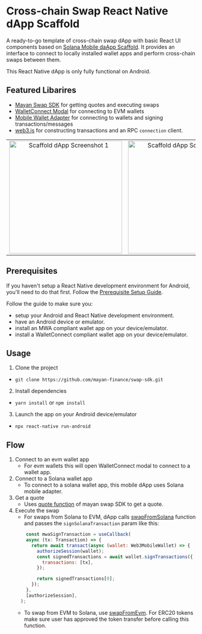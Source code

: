 # Cross-chain Swap React Native dApp Scaffold

A ready-to-go template of cross-chain swap dApp with basic React UI components based on [Solana Mobile daApp Scaffold](https://github.com/solana-mobile/solana-mobile-dapp-scaffold).
It provides an interface to connect to locally installed wallet apps and perform cross-chain swaps between them.

This React Native dApp is only fully functional on Android.

## Featured Libarires
- [Mayan Swap SDK](https://github.com/mayan-finance/swap-sdk) for getting quotes and executing swaps
- [WalletConnect Modal](https://github.com/WalletConnect/modal-react-native) for connecting to EVM wallets
- [Mobile Wallet Adapter](https://github.com/solana-mobile/mobile-wallet-adapter/tree/main/js/packages/mobile-wallet-adapter-protocol) for connecting to wallets and signing transactions/messages
- [web3.js](https://solana-labs.github.io/solana-web3.js/) for constructing transactions and an RPC `connection` client.

<table>
  <tr>
    <td align="center">
      <img src="https://cdn.mayan.finance/rn_sc_1.jpg" alt="Scaffold dApp Screenshot 1" width=300 />
    </td>
    <td align="center">
      <img src="https://cdn.mayan.finance/rn_sc_2.jpg" alt="Scaffold dApp Screenshot 2" width=300 />
    </td>
    <td align="center">
      <img src="https://cdn.mayan.finance/rn_sc_3.jpg" alt="Scaffold dApp Screenshot 3" width=300 />
    </td>
  </tr>
</table>

## Prerequisites

If you haven't setup a React Native development environment for Android, you'll need to do that first. Follow the [Prerequisite Setup Guide](https://docs.solanamobile.com/getting-started/development-setup).

Follow the guide to make sure you:
- setup your Android and React Native development environment.
- have an Android device or emulator.
- install an MWA compliant wallet app on your device/emulator.
- install a WalletConnect compliant wallet app on your device/emulator.
   
## Usage
1. Clone the project
- `git clone https://github.com/mayan-finance/swap-sdk.git`
2. Install dependencies
- `yarn install` or `npm install`
3. Launch the app on your Android device/emulator
- `npx react-native run-android`

## Flow
1. Connect to an evm wallet app
   - For evm wallets this will open WalletConnect modal to connect to a wallet app.
2. Connect to a Solana wallet app
    - To connect to a solana wallet app, this mobile dApp uses Solana mobile adapter.
3. Get a quote
    - Uses [quote function](https://github.com/mayan-finance/swap-sdk#getting-quote) of mayan swap SDK to get a quote.
4. Execute the swap
    - For swaps from Solana to EVM, dApp calls [swapFromSolana](https://github.com/mayan-finance/swap-sdk#swap-from-solana) function and passes the `signSolanaTransaction` param like this:
    ```js
        const mwaSignTransaction = useCallback(
        async (tx: Transaction) => {
          return await transact(async (wallet: Web3MobileWallet) => {
            authorizeSession(wallet);
            const signedTransactions = await wallet.signTransactions({
              transactions: [tx],
            });

            return signedTransactions[0];
          });
        },
        [authorizeSession],
      ); 
    ```
    - To swap from EVM to Solana, use [swapFromEvm](https://github.com/mayan-finance/swap-sdk#swap-from-evm). For ERC20 tokens make sure user has approved the token transfer before calling this function.


